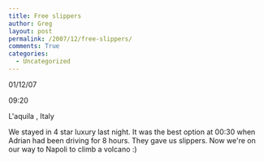 ```yaml
---
title: Free slippers
author: Greg
layout: post
permalink: /2007/12/free-slippers/
comments: True
categories:
  - Uncategorized
---
```

01/12/07

09:20

L'aquila , Italy

We stayed in 4 star luxury last night. It was the best option at 00:30 when Adrian had been driving for 8 hours. They gave us slippers. Now we're on our way to Napoli to climb a volcano :)
